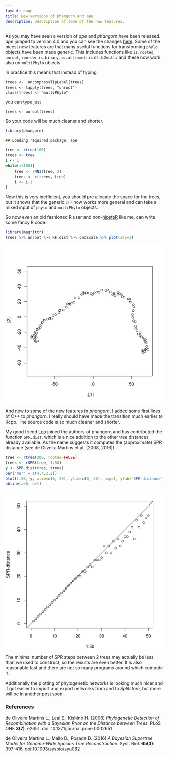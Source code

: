 ```yaml
---
layout: page
title: New versions of phangorn and ape
description: Description of some of the new features.
---
```


As you may have seen a version of *ape* and *phangorn* have been released. *ape* jumped to version 4.0 and you can see the changes [here](http://ape-package.ird.fr/NEWS).
Some of the nicest new features are that many useful functions for transforming `phylo` objects have been made generic. This includes functions like `is.rooted`, `unroot`, `reorder` `is.binary`, `is.ultrametric` or `di2multi` and these now work also on `multiPhylo` objects. 

In practice this means that instead of typing

    trees <- .uncompressTipLabel(trees)
    trees <- lapply(trees, "unroot")
    class(trees) <- "multiPhylo"

you can type just

    trees <- unroot(trees)

So your code will be much cleaner and shorter.

``` r
library(phangorn)
```

    ## Loading required package: ape

``` r
tree <- rtree(100)
trees <- tree
i <- 1
while(i<100){
    tree <- rNNI(tree, 2)
    trees <- c(trees, tree)
    i <- i+1
}
```

Now this is very inefficient, you should pre allocate the space for the trees, but it shows that the generic `c()` now works more general and can take a mixed input of `phylo` and `multiPhylo` objects.

So now even an old fashioned R user and non-[hipsteR](http://kbroman.org/hipsteR/) like me, can write some fancy R code:

``` r
library(magrittr)
trees %>% unroot %>% RF.dist %>% cmdscale %>% plot(asp=1)
```

![](pics/cmd-1.png)

And now to some of the new features in *phangorn*. I added some first lines of C++ to *phangorn*. I really should have made the transition much earlier to Rcpp. The source code is so much cleaner and shorter.

My good friend [Leo](http://www.leomartins.org/) joined the authors of phangorn and has contributed the function `SPR.dist`, which is a nice addition to the other tree distances already available. As the name suggests it computes the (approximate) SPR distance (see de Oliveira Martins et al. (2008, 2016)).

``` r
tree <- rtree(200, rooted=FALSE)
trees <- rSPR(tree, 1:50)
y <- SPR.dist(tree, trees)
par("mar" = c(4,4,2,2))
plot(1:50, y, xlim=c(0, 50), ylim=c(0, 50), asp=1, ylab="SPR-distance")
abline(a=0, b=1)
```

![](pics/spr-1.png)

The minimal number of SPR steps between 2 trees may actually be less than we used to construct, so the results are even better. It is also reasonable fast and there are not so many programs around which compute it.

Additionally the plotting of phylogenetic networks is looking much nicer and it got easier to import and export networks from and to *Splitstree*, but more will be in another post soon.

### References

de Oliveira Martins L., Leal E., Kishino H. (2008) *Phylogenetic Detection of Recombination with a Bayesian Prior on the Distance between Trees.* PLoS ONE **3(7)**. e2651. doi: 10.1371/journal.pone.0002651

de Oliveira Martins L., Mallo D., Posada D. (2016) *A Bayesian Supertree Model for Genome-Wide Species Tree Reconstruction.* Syst. Biol. **65(3)**: 397-416, <doi:10.1093/sysbio/syu082>
